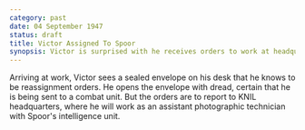 ```yaml
---
category: past
date: 04 September 1947
status: draft
title: Victor Assigned To Spoor
synopsis: Victor is surprised with he receives orders to work at headquarters directly under General Spoor.
---
```



Arriving at work, Victor sees a sealed
envelope on his desk that he knows to be reassignment orders. He opens
the envelope with dread, certain that he is being sent to a combat unit.
But the orders are to report to KNIL headquarters, where he
will work as an assistant photographic technician with
Spoor's intelligence unit.
